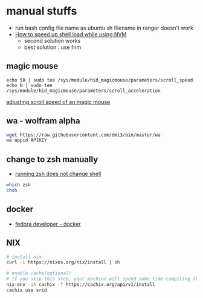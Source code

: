 # manual stuffs
- run bash config file name as ubuntu sh filename in ranger doesn't work
- [How to speed up shell load while using NVM](https://www.ioannispoulakas.com/2020/02/22/how-to-speed-up-shell-load-while-using-nvm/)
  - second solution works
  - best solution : use fnm

## magic mouse

```
echo 50 | sudo tee /sys/module/hid_magicmouse/parameters/scroll_speed
echo N | sudo tee /sys/module/hid_magicmouse/parameters/scroll_acceleration
```

[adjusting scroll speed of an magic mouse](https://neilzone.co.uk/2021/09/adjusting-the-scroll-speed-of-an-apple-magic-mouse-on-debian-11)

## wa - wolfram alpha

```bash
wget https://raw.githubusercontent.com/dmi3/bin/master/wa
wa appid APIKEY
```

## change to zsh manually

- [running zsh does not change shell ](https://unix.stackexchange.com/questions/39881/running-chsh-does-not-change-shell)

```bash
which zsh
chsh
```

## docker

- [fedora developer - docker](https://developer.fedoraproject.org/tools/docker/docker-installation.html)

## NIX

```bash
# install nix
curl -L https://nixos.org/nix/install | sh

# enable cache(optional)
# If you skip this step, your machine will spend some time compiling the neuron source code.
nix-env -iA cachix -f https://cachix.org/api/v1/install
cachix use srid
```
